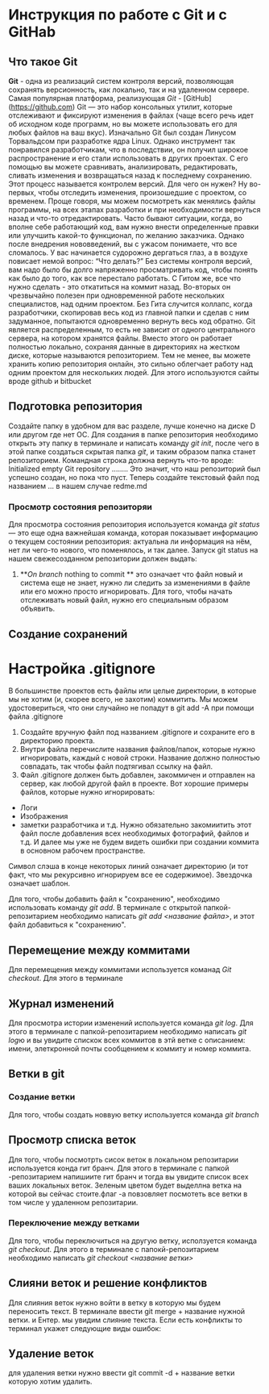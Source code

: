 
# Инструкция по работе с Git и с GitHab

## Что такое Git
**Git** - одна из реализаций систем контроля версий, позволяющая сохранять версионность, как локально, так и на удаленном сервере. Самая популярная платформа, реализующая *Git* - [GitHub] (https://github.com)
Git — это набор консольных утилит, которые отслеживают и фиксируют изменения в файлах (чаще всего речь идет об исходном коде программ, но вы можете использовать его для любых файлов на ваш вкус). Изначально Git был создан Линусом Торвальдсом при разработке ядра Linux. Однако инструмент так понравился разработчикам, что в последствии, он получил широкое распространение и его стали использовать в других проектах. С его помощью вы можете сравнивать, анализировать, редактировать, сливать изменения и возвращаться назад к последнему сохранению. Этот процесс называется контролем версий. 
Для чего он нужен? Ну во-первых, чтобы отследить изменения, произошедшие с проектом, со временем. Проще говоря, мы можем посмотреть как менялись файлы программы, на всех этапах разработки и при необходимости вернуться назад и что-то отредактировать. Часто бывают ситуации, когда, во вполне себе работающий код, вам нужно внести определенные правки или улучшить какой-то функционал, по желанию заказчика. Однако после внедрения нововведений, вы с ужасом понимаете, что все сломалось. У вас начинается судорожно дергаться глаз, а в воздухе повисает немой вопрос: “Что делать?” Без системы контроля версий, вам надо было бы долго напряженно просматривать код, чтобы понять как было до того, как все перестало работать. С Гитом же, все что нужно сделать - это откатиться на коммит назад. 
Во-вторых он чрезвычайно полезен при одновременной работе нескольких специалистов, над одним проектом. Без Гита случится коллапс, когда разработчики, скопировав весь код из главной папки и сделав с ним задуманное, попытаются одновременно вернуть весь код обратно.
Git является распределенным, то есть не зависит от одного центрального сервера, на котором хранятся файлы. Вместо этого он работает полностью локально, сохраняя данные в директориях на жестком диске, которые называются репозиторием. Тем не менее, вы можете хранить копию репозитория онлайн, это сильно облегчает работу над одним проектом для нескольких людей. Для этого используются сайты вроде github и bitbucket

## Подготовка репозитория 
Создайте папку в удобном для вас разделе, лучше конечно на диске D или другом где нет ОС. 
Для создания в папке репозитория необходимо открыть эту папку в терминале и написать команду *git init*, после чего в этой папке создаться скрытая папка *git*, и таким образом папка станет репозиторием.
Командная строка должна вернуть что-то вроде:
Initialized empty Git repository ........
Это значит, что наш репозиторий был успешно создан, но пока что пуст. Теперь создайте текстовый файл под названием ... в нашем случае redme.md 

### Просмотр состояния репозиторяи
Для просмотра состояния репозитория используется команда *git status* — это еще одна важнейшая команда, которая показывает информацию о текущем состоянии репозитория: актуальна ли информация на нём, нет ли чего-то нового, что поменялось, и так далее. Запуск git status на нашем свежесозданном репозитории должен выдать:
1. ***On branch* nothing to commit **
это означает что файл новый и система еще не знает, нужно ли следить за изменениями в файле или его можно просто игнорировать. Для того, чтобы начать отслеживать новый файл, нужно его специальным образом объявить.

## Создание сохранений
# Настройка .gitignore

В большинстве проектов есть файлы или целые директории, в которые мы не хотим (и, скорее всего, не захотим) коммитить. Мы можем удостовериться, что они случайно не попадут в git add -A при помощи файла .gitignore
1.	Создайте вручную файл под названием .gitignore и сохраните его в директорию проекта.
2.	Внутри файла перечислите названия файлов/папок, которые нужно игнорировать, каждый с новой строки. Название должно полностью совпадать, так чтобы файл подтягивал ссылку на файл.
3.	Файл .gitignore должен быть добавлен, закоммичен и отправлен на сервер, как любой другой файл в проекте.
Вот хорошие примеры файлов, которые нужно игнорировать:
* Логи
* Изображения
* заметки разработчика и т.д.
Нужно обязательно закомиитить этот файл после добавления всех необходимых фотографий, файлов и т.д.
И далее мы уже не будем видеть ошибки при создании коммита в основном рабочем пространстве.

Символ слэша в конце некоторых линий означает директорию (и тот факт, что мы рекурсивно игнорируем все ее содержимое). Звездочка означает шаблон.

Для того, чтобы добавить файл к "сохранению", необходимо использовать команду *git add*. В терминале с открытой папкой-репозитарием необходимо написать *git add <название файла>*,  и этот файл добавиться к "сохранению".

## Перемещение между коммитами
Для перемещения между коммитами используется команад *Git checkout*. Для этого в терминале

## Журнал изменений
Для просмотра истории изменений используется команда *git log*. Для этого в терминале с папкой-репозитарием необходимо написать *git log*ю и вы увидите спискок всех коммитов в этй ветке с описанием: имени, элеткронной почты сообщением к коммиту и номер коммита.

## Ветки в git
### Создание ветки
Для того, чтобы создать новвую ветку используется команда *git branch*

## Просмотр списка веток
Для того, чтобы посмотрть сисок веток в локальном репозитарии используется конда гит бранч. Для этого в терминале с папкой -репозитарием напишиите гит бранч и тогда вы увидите список всех ваших локальных веток. Зеленым цветом будет выделлна ветка на которой вы сейчас стоите.флаг -а повзовляет посмотеть все ветки в том числе у удаленном репозитарии.

### Переключение между ветками
Для того, чтобы переключиться на другую ветку, исползуется команда *git checkout*. Для этого в терминале с папокй-репозитарием необходимо написать *git checkout <название ветки>*

## Слияни веток и решение конфликтов
Для слияния веток нужно войти в ветку в которую мы будем переносить текст. В терминале ввести git merge + название нужной ветки. и Ентер. мы увидим слияние текста. Если есть конфликты то терминал укажет следующие виды ошибок:

## Удаление веток
для удаления ветки нужно ввести git commit -d + название ветки которую хотим удалить.
